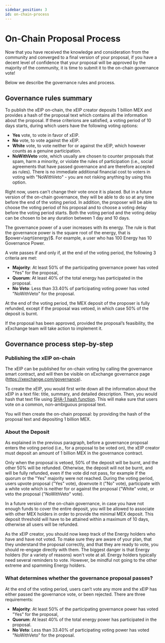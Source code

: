 ```yaml
---
sidebar_position: 3
id: on-chain-process
---
```


[comment]: # (mx-exclude-context)

# On-Chain Proposal Process

Now that you have received the knowledge and consideration from the community and converged to a final version of your proposal, if you have a decent level of confidence that your proposal will be approved by the majority of the community, it is time to submit it to the on-chain governance vote!

Below we describe the governance rules and process.

[comment]: # (mx-context-auto)

## Governance rules summary

To publish the xEIP on-chain, the xEIP creator deposits 1 billion MEX and provides a hash of the proposal text which contains all the information about the proposal. If these criterions are satisfied, a voting period of 10 days starts, during which users have the following voting options:

- **Yes** vote, to vote in favor of xEIP.
- **No** vote, to vote against the xEIP.
- **White** vote, to vote neither for or against the xEIP, which however counts as a genuine participation.
- **NoWithVeto** vote, which usually are chosen to counter proposals that spam, harm a minority, or violate the rules of participation (i.e., social agreements that have passed governance and are therefore accepted as rules). There is no immediate additional financial cost to voters in voting with "NoWithVeto" - you are not risking anything by using this option.

Right now, users can't change their vote once it is placed. But in a future version of the on-chain governance, they will be able to do so at any time before the end of the voting period. In addition, the proposer will be able to choose the voting period of his proposal and to choose a voting delay before the voting period starts. Both the voting period and the voting delay can be chosen to be any duration between 1 day and 10 days.

The governance power of a user increases with its energy. The rule is that the governance power is the square root of the energy, that is $power=\sqrt{energy}$. For example, a user who has 100 Energy has 10 Governance Power.

A vote passes if and only if, at the end of the voting period, the following 3 criteria are met:

- **Majority**: At least 50% of the participating governance power has voted "Yes" for the proposal,
- **Quorum**: At least 40% of the total energy has participated in the proposal.
- **No Veto**: Less than 33.40% of participating voting power has voted "NoWithVeto" for the proposal.

At the end of the voting period, the MEX deposit of the proposer is fully refunded, except if the proposal was vetoed, in which case 50% of the deposit is burnt.

If the proposal has been approved, provided the proposal’s feasibility, the xExchange team will take action to implement it.

[comment]: # (mx-context-auto)

## Governance process step-by-step

### Publishing the xEIP on-chain

The xEIP can be published for on-chain voting by calling the governance smart contract, and will then be visible on xExchange governance page (https://xexchange.com/governance).

To create the xEIP, you would first write down all the information about the xEIP in a text file: title, summary, and detailed description. Then, you would hash that text file using [SHA-1 hash function](https://en.wikipedia.org/wiki/SHA-1). This will make sure that users vote on a common, non-ambiguous proposal text.

You will then create the on-chain proposal: by providing the hash of the proposal text and depositing 1 billion MEX. 

[comment]: # (mx-context-auto)

### About the Deposit

As explained in the previous paragraph, before a governance proposal enters the voting period (i.e., for a proposal to be voted on), the xEIP creator must deposit an amount of 1 billion MEX in the governance contract.

Only when the proposal is vetoed, 50% of the deposit will be burnt, and the other 50% will be refunded. Otherwise, the deposit will not be burnt, and will be fully refunded, even if the vote did not pass, for example if the quorum or the "Yes" majority were not reached. During the voting period, users upvote proposal ("Yes" vote), downvote it ("No" vote), participate with a white vote which is neither for or against the proposal ("White" vote), or veto the proposal ("NoWithVeto" vote).

In a future version of the on-chain governance, in case you have not enough funds to cover the entire deposit, you will be allowed to associate with other MEX holders in order to provide the minimal MEX deposit. This deposit threshold will have to be attained within a maximum of 10 days, otherwise all users will be refunded.

As the xEIP creator, you should now keep track of the Energy holders who have and have not voted. To make sure they are aware of your plan, that they understand the proposal correctly, and that they are ready to vote, you should re-engage directly with them. The biggest danger is that Energy holders (for a variety of reasons) won't vote at all. Energy holders typically need several reminders to vote. However, be mindful not going to the other extreme and spamming Energy holders.

[comment]: # (mx-context-auto)

### What determines whether the governance proposal passes?

At the end of the voting period, users can’t vote any more and the xEIP has either passed the governance vote, or been rejected. There are three requirements:

- **Majority**: At least 50% of the participating governance power has voted "Yes" for the proposal,
- **Quorum**: At least 40% of the total energy power has participated in the proposal.
- **No Veto**: Less than 33.40% of participating voting power has voted "NoWithVeto" for the proposal.
